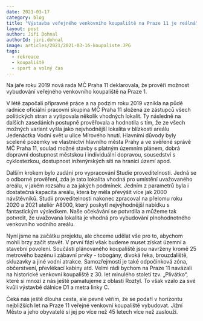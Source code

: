 ```yaml
---
date: 2021-03-17
category: blog
title: "Výstavba veřejného venkovního koupaliště na Praze 11 je reálná"
layout: post
author: Jiří Dohnal
authorId: jiri.dohnal
image: articles/2021/2021-03-16-koupaliste.JPG
tags: 
  - rekreace
  - koupaliště
  - sport a volný čas
---
```


Na jaře roku 2019 nová rada MČ Praha 11 deklarovala, že prověří možnost vybudování veřejného venkovního koupaliště na Praze 1.

V létě započali přípravné práce a na podzim roku 2019 vznikla na půdě radnice oficiální pracovní skupina MČ Praha 11 složená ze zástupců všech politických stran a vytipovala několik vhodných lokalit. Ty následně na dalších zasedáních postupně prověřovala a hodnotila s tím, že ze všech možných variant vyšla jako nejvhodnější lokalita v blízkosti areálu Jedenáctka Vodní svět u ulice Mírového hnutí. Hlavními důvody byly scelené pozemky ve vlastnictví hlavního města Prahy a ve svěřené správě MČ Praha 11, soulad možné stavby s platným územním plánem, dobrá dopravní dostupnost městskou i individuální dopravou, sousedství s cyklostezkou, dostupnost inženýrských síti na hranici území apod.

Dalším krokem bylo zadání pro vypracování Studie proveditelnosti. Jedná se o odborné prověření, zda je tato lokalita vhodná pro umístění uvažovaného areálu, v jakém rozsahu a za jakých podmínek. Jedním z parametrů byla i dostatečná kapacita areálu, která by měla převýšit více jak 2000 návštěvníků. Studii proveditelnosti nakonec zpracoval na přelomu roku 2020 a 2021 ateliér A8000, který poskytl nejvýhodnější nabídku s fantastickým výsledkem. Naše očekávání se potvrdila a můžeme tak potvrdit, že uvažovaná lokalita je vhodná pro vybudování plnohodnotného venkovního vodního areálu.

Nyní jsme na začátku projektu, ale chceme udělat vše pro to, abychom mohli brzy začít stavět. V první fázi však budeme muset získat územní a stavební povolení. Součástí plánovaného koupaliště jsou navrženy kromě 25 metrového bazénu i zábavní prvky - tobogány, divoká řeka, brouzdaliště, skluzavky a jiné vodní atrakce. Samozřejmostí je také odpočinková zóna, občerstvení, převlékací kabiny atd. Velmi rádi bychom na Praze 11 navázali na historické venkovní koupaliště z 30. let minulého století tzv. „Plivátko“, které si mnozí z nás ještě pamatujeme z oblasti Roztyl. To však vzalo za své kvůli výstavbě dálnice D1 a metra linky C.

Čeká nás ještě dlouhá cesta, ale pevně věřím, že se podaří v horizontu nejbližších let na Praze 11 veřejné venkovní koupaliště vybudovat. Jižní Město a jeho obyvatelé si jej po více než 45 letech více než zaslouží.
